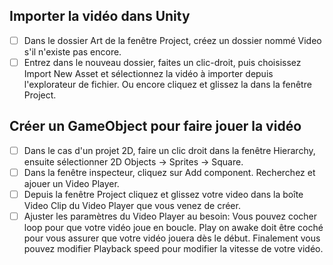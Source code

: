 ## Importer la vidéo dans Unity
- [ ] Dans le dossier Art de la fenêtre Project, créez un dossier nommé Video s'il n'existe pas encore.
- [ ] Entrez dans le nouveau dossier, faites un clic-droit, puis choisissez Import New Asset et sélectionnez la vidéo à importer depuis l'explorateur de fichier. Ou encore cliquez et glissez la dans la fenêtre Project.

## Créer un GameObject pour faire jouer la vidéo
- [ ] Dans le cas d'un projet 2D, faire un clic droit dans la fenêtre Hierarchy, ensuite sélectionner 2D Objects -> Sprites -> Square.
- [ ] Dans la fenêtre inspecteur, cliquez sur Add component. Recherchez et ajouer un Video Player.
- [ ] Depuis la fenêtre Project cliquez et glissez votre video dans la boîte Video Clip du Video Player que vous venez de créer.
- [ ] Ajuster les paramètres du Video Player au besoin: Vous pouvez cocher loop pour que votre vidéo joue en boucle. Play on awake doit être coché pour vous assurer que votre vidéo jouera dès le début. Finalement vous pouvez modifier Playback speed pour modifier la vitesse de votre vidéo.
